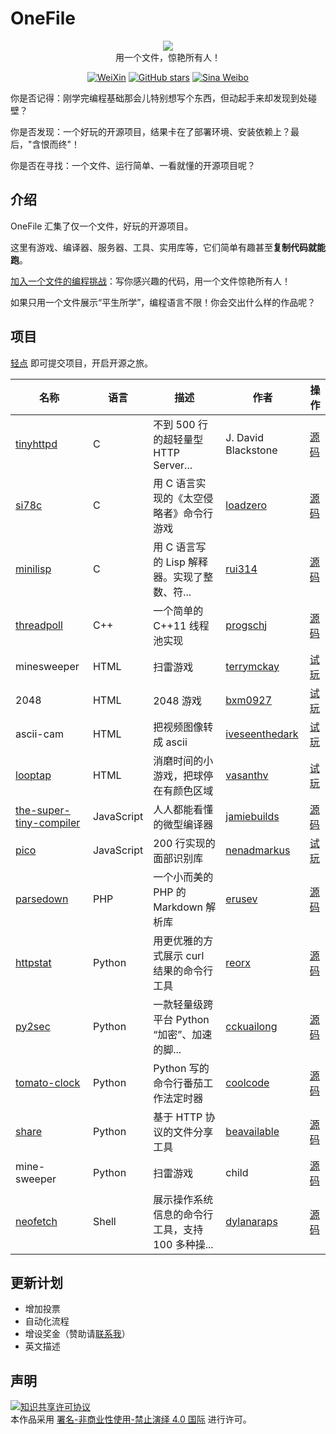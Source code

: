
# OneFile

<p align="center">
  <img src="https://cdn.jsdelivr.net/gh/521xueweihan/img_logo@main/logo/onefile.png"/>
  <br>用一个文件，惊艳所有人！
</p>

<p align="center">
  <a href="https://cdn.jsdelivr.net/gh/521xueweihan/img_logo@main/logo/weixin.png"><img src="https://img.shields.io/badge/Talk-%E5%BE%AE%E4%BF%A1%E7%BE%A4-brightgreen.svg?style=popout-square" alt="WeiXin"></a>
  <a href="https://github.com/521xueweihan/OneFile/stargazers"><img src="https://img.shields.io/github/stars/521xueweihan/OneFile.svg?style=popout-square" alt="GitHub stars"></a>
  <a href="https://weibo.com/hellogithub"><img src="https://img.shields.io/badge/%E6%96%B0%E6%B5%AA-Weibo-red.svg?style=popout-square" alt="Sina Weibo"></a>
</p>

你是否记得：刚学完编程基础那会儿特别想写个东西，但动起手来却发现到处碰壁？

你是否发现：一个好玩的开源项目，结果卡在了部署环境、安装依赖上？最后，"含恨而终"！

你是否在寻找：一个文件、运行简单、一看就懂的开源项目呢？

## 介绍

OneFile 汇集了仅一个文件，好玩的开源项目。

这里有游戏、编译器、服务器、工具、实用库等，它们简单有趣甚至**复制代码就能跑**。

[加入一个文件的编程挑战](https://github.com/521xueweihan/OneFile/blob/main/doc/join.md)：写你感兴趣的代码，用一个文件惊艳所有人！

如果只用一个文件展示“平生所学”，编程语言不限！你会交出什么样的作品呢？

## 项目

[轻点](https://hellogithub.yuque.com/forms/share/4f0bf06b-2991-4f7e-a860-5b76337b7b5b) 即可提交项目，开启开源之旅。

| 名称 | 语言 | 描述 | 作者 | 操作 |
| ------- | ----- | ------------ | ------ | --------- |
| [tinyhttpd](https://github.com/EZLippi/Tinyhttpd) | C | 不到 500 行的超轻量型 HTTP Server... | J. David Blackstone | [源码](https://github.com/521xueweihan/OneFile/blob/main/src/c/tinyhttpd.c) |
| [si78c](https://github.com/loadzero/si78c) | C | 用 C 语言实现的《太空侵略者》命令行游戏 | [loadzero](https://github.com/loadzero) | [源码](https://github.com/521xueweihan/OneFile/blob/main/src/c/si78c.c) |
| [minilisp](https://github.com/rui314/minilisp) | C | 用 C 语言写的 Lisp 解释器。实现了整数、符... | [rui314](https://github.com/rui314) | [源码](https://github.com/521xueweihan/OneFile/blob/main/src/c/minilisp.c) |
| [threadpoll](https://github.com/progschj/ThreadPool) | C++ | 一个简单的 C++11 线程池实现 | [progschj](https://github.com/progschj) | [源码](https://github.com/521xueweihan/OneFile/blob/main/src/cplusplus/threadpoll.h) |
| minesweeper | HTML | 扫雷游戏 | [terrymckay](https://github.com/terrymckay) | [试玩](https://hellogithub.com/onefile/code/e235d1d133134aea93ca6cdf2ed4fc5d) |
| 2048 | HTML | 2048 游戏 | [bxm0927](https://github.com/bxm0927) | [试玩](https://hellogithub.com/onefile/code/8d627fe4cfa540b19dcd04d4327cf26c) |
| ascii-cam | HTML | 把视频图像转成 ascii	 | [iveseenthedark](https://github.com/iveseenthedark) | [试玩](https://hellogithub.com/onefile/code/126093303b6b414dbab9d623c957fdd4) |
| [looptap](https://github.com/vasanthv/looptap) | HTML | 消磨时间的小游戏，把球停在有颜色区域 | [vasanthv](https://github.com/vasanthv) | [试玩](https://hellogithub.com/onefile/code/cc759276aefe4bad87ac259940042581) |
| [the-super-tiny-compiler](https://github.com/jamiebuilds/the-super-tiny-compiler) | JavaScript | 人人都能看懂的微型编译器 | [jamiebuilds](https://github.com/jamiebuilds) | [源码](https://github.com/521xueweihan/OneFile/blob/main/src/javascript/the-super-tiny-compiler.js) |
| [pico](https://github.com/nenadmarkus/picojs) | JavaScript | 200 行实现的面部识别库 | [nenadmarkus](https://github.com/nenadmarkus) | [试玩](https://nenadmarkus.com/p/picojs-intro/demo/) |
| [parsedown](https://github.com/erusev/parsedown) | PHP | 一个小而美的 PHP 的 Markdown 解析库 | [erusev](https://github.com/erusev) | [源码](https://github.com/521xueweihan/OneFile/blob/main/src/php/parsedown.php) |
| [httpstat](https://github.com/reorx/httpstat) | Python | 用更优雅的方式展示 curl 结果的命令行工具 | [reorx](https://github.com/reorx) | [源码](https://github.com/521xueweihan/OneFile/blob/main/src/python/httpstat.py) |
| [py2sec](https://github.com/cckuailong/py2sec) | Python | 一款轻量级跨平台 Python “加密”、加速的脚... | [cckuailong](https://github.com/cckuailong) | [源码](https://github.com/521xueweihan/OneFile/blob/main/src/python/py2sec.py) |
| [tomato-clock](https://github.com/coolcode/tomato-clock) | Python | Python 写的命令行番茄工作法定时器 | [coolcode](https://github.com/coolcode) | [源码](https://github.com/521xueweihan/OneFile/blob/main/src/python/tomato-clock.py) |
| [share](https://github.com/beavailable/share) | Python | 基于 HTTP 协议的文件分享工具 | [beavailable](https://github.com/beavailable) | [源码](https://github.com/521xueweihan/OneFile/blob/main/src/python/share.py) |
| mine-sweeper | Python | 扫雷游戏 | child | [源码](https://github.com/521xueweihan/OneFile/blob/main/src/python/mine-sweeper.py) |
| [neofetch](https://github.com/dylanaraps/neofetch) | Shell | 展示操作系统信息的命令行工具，支持 100 多种操... | [dylanaraps](https://github.com/dylanaraps) | [源码](https://github.com/521xueweihan/OneFile/blob/main/src/shell/neofetch) |



## 更新计划

- 增加投票
- 自动化流程
- 增设奖金（赞助请<a href="mailto:595666367@qq.com">联系我</a>）
- 英文描述

## 声明
<a rel="license" href="https://creativecommons.org/licenses/by-nc-nd/4.0/deed.zh"><img alt="知识共享许可协议" style="border-width: 0" src="https://licensebuttons.net/l/by-nc-nd/4.0/88x31.png"></a><br>本作品采用 <a rel="license" href="https://creativecommons.org/licenses/by-nc-nd/4.0/deed.zh">署名-非商业性使用-禁止演绎 4.0 国际</a> 进行许可。
